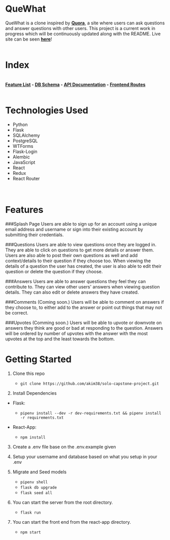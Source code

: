 <h1 style='font-weight: bold'>QueWhat</h1>
<div>
<p>QueWhat is a clone inspired by <a style='font-weight: bold' href='https://www.quora.com/'>Quora</a>, a site where users can ask questions and answer questions with other users. This project is a current work in progress which will be continuously updated along with the README. Live site can be seen <a style='font-weight: bold' href='https://quewhat.herokuapp.com/'>here</a>!
<br></br> 
</p>

</div>

<h1 style='font-weight: bold'> Index </h1>
<br>
<div style='font-weight: bold'>
 <a href='https://github.com/akim38/solo-capstone-project/wiki/MVP-Feature-List'>Feature List</a> - <a href='https://github.com/akim38/solo-capstone-project/wiki/Database-Schema'>DB Schema</a> - <a href='https://github.com/akim38/solo-capstone-project/wiki/API-Documentation'>API Documentation</a> - <a href='https://github.com/akim38/solo-capstone-project/wiki/Frontend-Routes'> Frontend Routes </a>
<br>
</br>
</div>
<div>
<h1 style='font-weight: bold'>Technologies Used </h1>
<ul>
<li>Python</li>
<li>Flask</li>
<li>SQLAlchemy</li>
<li>PostgreSQL</li>
<li>WTForms</li>
<li>Flask-Login</li>
<li>Alembic</li>
<li>JavaScript</li>
<li>React</li>
<li>Redux</li>
<li>React Router</li>
<br>
</br>
</ul>
</div>

<h1 style='font-weight: bold'> Features </h1> 

###Splash Page
Users are able to sign up for an account using a unique email address and username or sign into their existing account by submitting their credentials. 

###Questions
Users are able to view questions once they are logged in. They are able to click on questions to get more details or answer them. Users are also able to post their own questions as well and add context/details to their question if they choose too. When viewing the details of a question the user has created, the user is also able to edit their question or delete the question if they choose. 

###Answers 
Users are able to answer questions they feel they can contribute to. They can view other users' answers when viewing question details. They can also edit or delete answers they have created. 

###Comments
(Coming soon.) Users will be able to comment on answers if they choose to, to either add to the answer or point out things that may not be correct. 


###Upvotes 
(Comming soon.) Users will be able to upvote or downvote on answers they think are good or bad at responding to the question. Answers will be ordered by number of upvotes with the answer with the most upvotes at the top and the least towards the bottom. 


<h1 style='font-weight: bold'> Getting Started </h1>

1. Clone this repo

    * ```git clone https://github.com/akim38/solo-capstone-project.git```

2. Install Dependencies

* Flask:

    * ``` pipenv install --dev -r dev-requirements.txt && pipenv install -r requirements.txt ```

* React-App:

    * ```npm install```

3. Create a .env file base on the .env.example given

4. Setup your username and database based on what you setup in your .env

5. Migrate and Seed models

    * ```pipenv shell```
    * ```flask db upgrade```
    * ```flask seed all```

6. You can start the server from the root directory. 

    * ```flask run```


7. You can start the front end from the react-app directory. 

    * ```npm start```



